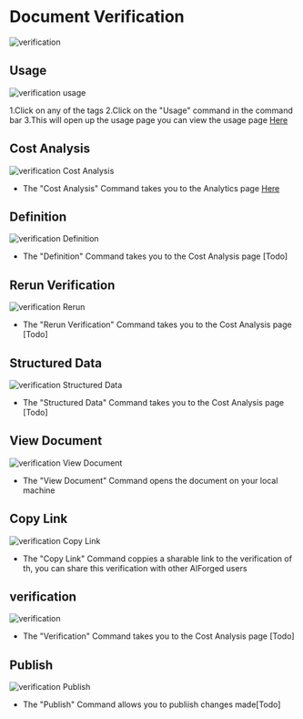 # Document Verification

![verification](../.gitbook/assets/verification.png)

## Usage

![verification usage](../.gitbook/assets/verification-Usage.png)

1.Click on any of the tags 2.Click on the "Usage" command in the command bar 3.This will open up the usage page you can view the usage page [Here](verification/document-analytics.md)

## Cost Analysis

![verification Cost Analysis](../.gitbook/assets/verification-CostAnalysis.png)

* The "Cost Analysis" Command takes you to the Analytics page [Here](verification/document-analytics.md)

## Definition

![verification Definition](../.gitbook/assets/verification-Definition.png)

* The "Definition" Command takes you to the Cost Analysis page \[Todo]

## Rerun Verification

![verification Rerun](../.gitbook/assets/verification-RerunVerification.png)

* The "Rerun Verification" Command takes you to the Cost Analysis page \[Todo]

## Structured Data

![verification Structured Data](../.gitbook/assets/verification-StructuredData.png)

* The "Structured Data" Command takes you to the Cost Analysis page \[Todo]

## View Document

![verification View Document](../.gitbook/assets/verification-ViewDocument.png)

* The "View Document" Command opens the document on your local machine

## Copy Link

![verification Copy Link](../.gitbook/assets/verification-CopyLink.png)

* The "Copy Link" Command coppies a sharable link to the verification of th, you can share this verification with other AIForged users

## verification

![verification](../.gitbook/assets/verification-Verification.png)

* The "Verification" Command takes you to the Cost Analysis page \[Todo]

## Publish

![verification Publish](../.gitbook/assets/verification-Publish.png)

* The "Publish" Command allows you to publiish changes made\[Todo]
